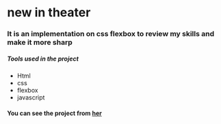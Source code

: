 # new in theater
### It is an implementation on css flexbox to review my skills and make it more sharp
##### Tools used in the project
* Html
* css
* flexbox
* javascript
#### You can see the project from [her](https://stoic-hypatia-d9a1cf.netlify.app/)
